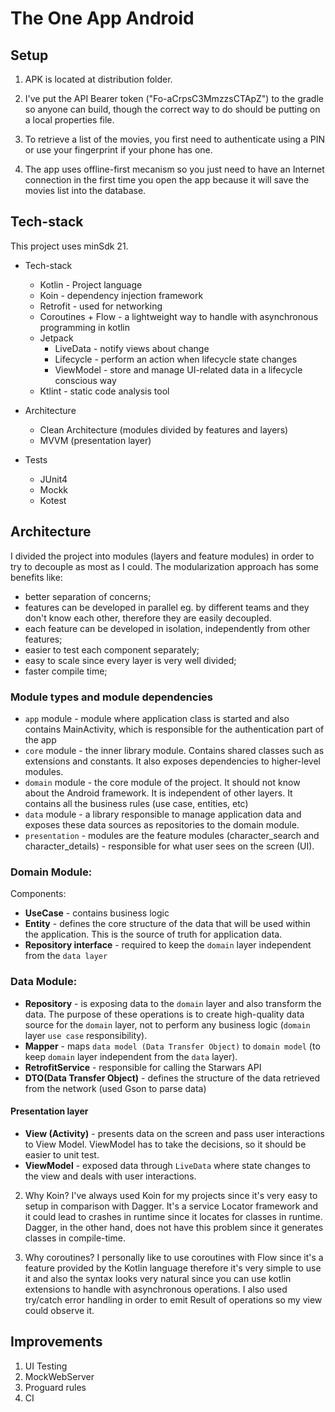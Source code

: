 # The One App Android

## Setup

1. APK is located at distribution folder.

2. I've put the API Bearer token ("Fo-aCrpsC3MmzzsCTApZ") to the gradle so anyone can build, though the correct way to do should be putting on a local properties file.

3. To retrieve a list of the movies, you first need to authenticate using a PIN or use your fingerprint if your phone has one.

4. The app uses offline-first mecanism so you just need to have an Internet connection in the first time you open the app because it will save the movies list into the database.


## Tech-stack

This project uses minSdk 21.

* Tech-stack
    * Kotlin - Project language
    * Koin - dependency injection framework
    * Retrofit - used for networking
    * Coroutines + Flow - a lightweight way to handle with asynchronous programming in kotlin
    * Jetpack
        * LiveData - notify views about change
        * Lifecycle - perform an action when lifecycle state changes
        * ViewModel - store and manage UI-related data in a lifecycle conscious way
    * Ktlint - static code analysis tool

* Architecture
    * Clean Architecture (modules divided by features and layers)
    * MVVM (presentation layer)
* Tests
    * JUnit4
    * Mockk
    * Kotest

## Architecture

I divided the project into modules (layers and feature modules) in order to try to decouple
as most as I could. The modularization approach has some benefits like:

- better separation of concerns;
- features can be developed in parallel eg. by different teams and they don't know each other, therefore they are easily decoupled.
- each feature can be developed in isolation, independently from other features;
- easier to test each component separately;
- easy to scale since every layer is very well divided;
- faster compile time;

### Module types and module dependencies

- `app` module - module where application class is started and also contains MainActivity, which is responsible for the authentication part of the app
- `core` module - the inner library module. Contains shared classes such as extensions and constants. It also exposes dependencies to higher-level modules.
- `domain` module - the core module of the project. It should not know about the Android framework. It is independent of other layers. It contains all the business rules (use case, entities, etc)
- `data` module - a library responsible to manage application data and exposes these data sources as repositories to the domain module.
- `presentation` - modules are the feature modules (character_search and character_details) - responsible for what user sees on the screen (UI).

### Domain Module:
Components:
- **UseCase** - contains business logic
- **Entity** - defines the core structure of the data that will be used within the application. This is the source of truth for application data.
- **Repository interface** - required to keep the `domain` layer independent from the `data layer`

### Data Module:
- **Repository** - is exposing data to the `domain` layer and also transform the data. The purpose of these operations is to create high-quality data source for the `domain` layer, not to perform any business logic (`domain` layer `use case` responsibility).
- **Mapper** - maps `data model (Data Transfer Object)` to `domain model` (to keep `domain` layer independent from the `data` layer).
- **RetrofitService** - responsible for calling the Starwars API
- **DTO(Data Transfer Object)** - defines the structure of the data retrieved from the network (used Gson to parse data)

#### Presentation layer
- **View (Activity)** - presents data on the screen and pass user interactions to View Model. ViewModel has to take the decisions, so it should be easier to unit test.
- **ViewModel** - exposed data through `LiveData` where state changes to the view and deals with user interactions.

2. Why Koin?
I've always used Koin for my projects since it's very easy to setup in comparison with Dagger. It's a service Locator framework
and it could lead to crashes in runtime since it locates for classes in runtime. Dagger, in the other hand, does not have this problem since it
generates classes in compile-time.

3. Why coroutines?
I personally like to use coroutines with Flow since it's a feature provided by the Kotlin language
therefore it's very simple to use it and also the syntax looks very natural since you can use kotlin
extensions to handle with asynchronous operations. I also used try/catch error handling in order
to emit Result of operations so my view could observe it.
## Improvements

1. UI Testing
2. MockWebServer
3. Proguard rules
4. CI

